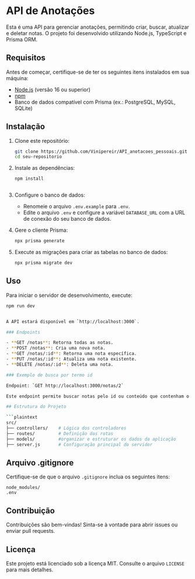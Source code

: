 # API de Anotações

Esta é uma API para gerenciar anotações, permitindo criar, buscar, atualizar e deletar notas. O projeto foi desenvolvido utilizando Node.js, TypeScript e Prisma ORM.

## Requisitos

Antes de começar, certifique-se de ter os seguintes itens instalados em sua máquina:

- [Node.js](https://nodejs.org/) (versão 16 ou superior)
- [npm](https://www.npmjs.com/) 
- Banco de dados compatível com Prisma (ex.: PostgreSQL, MySQL, SQLite)

## Instalação

1. Clone este repositório:
   ```bash
   git clone https://github.com/Vinipereir/API_anotacoes_pessoais.git
   cd seu-repositorio
   ```

2. Instale as dependências:
   ```bash
   npm install



3. Configure o banco de dados:
   - Renomeie o arquivo `.env.example` para `.env`.
   - Edite o arquivo `.env` e configure a variável `DATABASE_URL` com a URL de conexão do seu banco de dados.

4. Gere o cliente Prisma:
   ```bash
   npx prisma generate
   ```

5. Execute as migrações para criar as tabelas no banco de dados:
   ```bash
   npx prisma migrate dev
   ```

## Uso

Para iniciar o servidor de desenvolvimento, execute:

```bash
npm run dev


A API estará disponível em `http://localhost:3000`.

### Endpoints

- **GET /notas**: Retorna todas as notas.
- **POST /notas**: Cria uma nova nota.
- **GET /notas/:id**: Retorna uma nota específica.
- **PUT /notas/:id**: Atualiza uma nota existente.
- **DELETE /notas/:id**: Deleta uma nota.

### Exemplo de busca por termo id

Endpoint: `GET http://localhost:3000/notas/2`

Este endpoint permite buscar notas pelo id ou conteúdo que contenham o termo especificado.

## Estrutura do Projeto

```plaintext
src/
├── controllers/    # Lógica dos controladores
├── routes/         # Definição das rotas
├── models/         #organizar e estruturar os dados da aplicação
├── server.js       # Configuração principal do servidor
```

## Arquivo .gitignore

Certifique-se de que o arquivo `.gitignore` inclua os seguintes itens:

```
node_modules/
.env

```

## Contribuição

Contribuições são bem-vindas! Sinta-se à vontade para abrir issues ou enviar pull requests.

## Licença

Este projeto está licenciado sob a licença MIT. Consulte o arquivo `LICENSE` para mais detalhes.